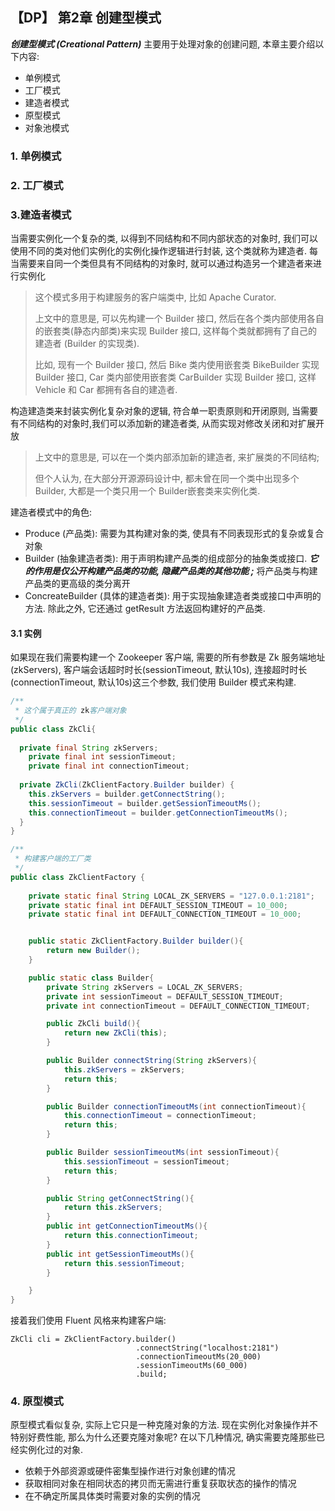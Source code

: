 ## 【DP】 第2章 创建型模式

***创建型模式 (Creational Pattern)*** 主要用于处理对象的创建问题, 本章主要介绍以下内容:

- 单例模式
- 工厂模式
- 建造者模式
- 原型模式
- 对象池模式



### 1. 单例模式



### 2. 工厂模式



### 3.建造者模式

当需要实例化一个复杂的类, 以得到不同结构和不同内部状态的对象时, 我们可以使用不同的类对他们实例化的实例化操作逻辑进行封装, 这个类就称为建造者. 每当需要来自同一个类但具有不同结构的对象时, 就可以通过构造另一个建造者来进行实例化

> 这个模式多用于构建服务的客户端类中, 比如 Apache Curator.
>
> 上文中的意思是, 可以先构建一个 Builder 接口, 然后在各个类内部使用各自的嵌套类(静态内部类)来实现 Builder 接口, 这样每个类就都拥有了自己的建造者 (Builder 的实现类).
>
> 比如, 现有一个 Builder 接口, 然后 Bike 类内使用嵌套类 BikeBuilder 实现 Builder 接口, Car 类内部使用嵌套类 CarBuilder 实现 Builder 接口, 这样 Vehicle 和 Car 都拥有各自的建造者.

构造建造类来封装实例化复杂对象的逻辑, 符合单一职责原则和开闭原则, 当需要有不同结构的对象时,我们可以添加新的建造者类, 从而实现对修改关闭和对扩展开放

> 上文中的意思是, 可以在一个类内部添加新的建造者, 来扩展类的不同结构;
>
> 但个人认为, 在大部分开源源码设计中, 都未曾在同一个类中出现多个 Builder, 大都是一个类只用一个 Builder嵌套类来实例化类.

建造者模式中的角色:

- Produce (产品类): 需要为其构建对象的类, 使具有不同表现形式的复杂或复合对象
- Builder (抽象建造者类): 用于声明构建产品类的组成部分的抽象类或接口. ***它的作用是仅公开构建产品类的功能, 隐藏产品类的其他功能 ;*** 将产品类与构建产品类的更高级的类分离开
- ConcreateBuilder (具体的建造者类): 用于实现抽象建造者类或接口中声明的方法. 除此之外, 它还通过 getResult 方法返回构建好的产品类.



#### 3.1 实例

如果现在我们需要构建一个 Zookeeper 客户端, 需要的所有参数是 Zk 服务端地址(zkServers), 客户端会话超时时长(sessionTimeout, 默认10s), 连接超时时长 (connectionTimeout, 默认10s)这三个参数, 我们使用 Builder 模式来构建.

```java
/**
 * 这个属于真正的 zk客户端对象
 */
public class ZkCli{
  
  private final String zkServers;
	private final int sessionTimeout;
	private final int connectionTimeout;
  
  private ZkCli(ZkClientFactory.Builder builder) {
    this.zkServers = builder.getConnectString();
    this.sessionTimeout = builder.getSessionTimeoutMs();
    this.connectionTimeout = builder.getConnectionTimeoutMs();
  }
}
```



```java
/**
 * 构建客户端的工厂类
 */
public class ZkClientFactory {
	
  	private static final String LOCAL_ZK_SERVERS = "127.0.0.1:2181";
    private static final int DEFAULT_SESSION_TIMEOUT = 10_000;
    private static final int DEFAULT_CONNECTION_TIMEOUT = 10_000;


    public static ZkClientFactory.Builder builder(){
        return new Builder();
    }

    public static class Builder{
        private String zkServers = LOCAL_ZK_SERVERS;
        private int sessionTimeout = DEFAULT_SESSION_TIMEOUT;
        private int connectionTimeout = DEFAULT_CONNECTION_TIMEOUT;

        public ZkCli build(){
            return new ZkCli(this);
        }

        public Builder connectString(String zkServers){
            this.zkServers = zkServers;
            return this;
        }

        public Builder connectionTimeoutMs(int connectionTimeout){
            this.connectionTimeout = connectionTimeout;
            return this;
        }

        public Builder sessionTimeoutMs(int sessionTimeout){
            this.sessionTimeout = sessionTimeout;
            return this;
        }

        public String getConnectString(){
            return this.zkServers;
        }
        public int getConnectionTimeoutMs(){
            return this.connectionTimeout;
        }
        public int getSessionTimeoutMs(){
            return this.sessionTimeout;
        }

    }
}
```

接着我们使用 Fluent 风格来构建客户端:

```
ZkCli cli = ZkClientFactory.builder()
							.connectString("localhost:2181")
							.connectionTimeoutMs(20_000)
							.sessionTimeoutMs(60_000)
							.build;
```



### 4. 原型模式

原型模式看似复杂, 实际上它只是一种克隆对象的方法. 现在实例化对象操作并不特别好费性能, 那么为什么还要克隆对象呢? 在以下几种情况, 确实需要克隆那些已经实例化过的对象.

- 依赖于外部资源或硬件密集型操作进行对象创建的情况
- 获取相同对象在相同状态的拷贝而无需进行重复获取状态的操作的情况
- 在不确定所属具体类时需要对象的实例的情况